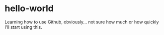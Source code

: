 # hello-world

Learning how to use Github, obviously... not sure how much or how quickly I'll start using this.
